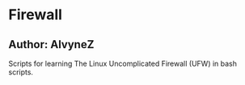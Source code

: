 # Firewall
## Author: AlvyneZ
Scripts for learning The Linux Uncomplicated Firewall (UFW) in bash scripts.  
 